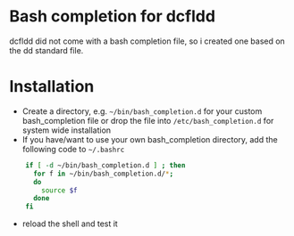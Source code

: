 <!--Last modified: 2017-04-20 21:49
  Author: Bernhard Brunner
  -->
# Bash completion for dcfldd

dcfldd did not come with a bash completion file, so i created one based on the dd
standard file.

# Installation

- Create a directory, e.g. `~/bin/bash_completion.d` for your custom bash_completion file or drop the file into `/etc/bash_completion.d` for system wide installation
- If you have/want to use your own bash_completion directory, add the following code to `~/.bashrc`
```bash
    if [ -d ~/bin/bash_completion.d ] ; then
      for f in ~/bin/bash_completion.d/*;
      do
        source $f
      done
    fi
```
- reload the shell and test it


